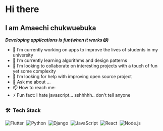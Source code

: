# Hi there
## I am Amaechi chukwuebuka
***Developing applications is fun(when it works😄)***

- 🔭 I’m currently working on apps to improve the lives of students in my university
- 🌱 I’m currently learning algorithms and design patterns
- 👯 I’m looking to collaborate on interesting projects with a touch of fun yet some complexity
- 🤔 I’m looking for help with improving open source project
- 💬 Ask me about ...
- 📫 How to reach me: 
- ⚡ Fun fact: I hate javascript... sshhhhh.. don't tell anyone

### 🛠 &nbsp;Tech Stack

![Flutter](https://img.shields.io/badge/-Flutter-05122A?style=flat&logo=flutter)&nbsp;
![Python](https://img.shields.io/badge/-Python-05122A?style=flat&logo=python)&nbsp;
![Django](https://img.shields.io/badge/-Django-05122A?style=flat&logo=django&logoColor=092E20)&nbsp;
![JavaScript](https://img.shields.io/badge/-JavaScript-05122A?style=flat&logo=javascript)&nbsp;
![React](https://img.shields.io/badge/-React-05122A?style=flat&logo=react)&nbsp;
![Node.js](https://img.shields.io/badge/-Node.js-05122A?style=flat&logo=node.js)&nbsp;
<!--
**nixcode1/nixcode1** is a ✨ _special_ ✨ repository because its `README.md` (this file) appears on your GitHub profile.

Here are some ideas to get you started:

- 🔭 I’m currently working on ...
- 🌱 I’m currently learning ...
- 👯 I’m looking to collaborate on ...
- 🤔 I’m looking for help with ...
- 💬 Ask me about ...
- 📫 How to reach me: ...
- 😄 Pronouns: ...
- ⚡ Fun fact: ...
-->
